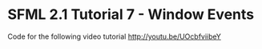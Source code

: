 SFML 2.1 Tutorial 7 - Window Events
===================================

Code for the following video tutorial http://youtu.be/UOcbfviibeY
